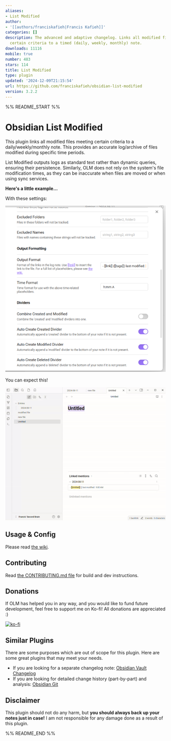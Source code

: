 ```yaml
---
aliases:
- List Modified
author:
- '[[authors/franciskafieh|Francis Kafieh]]'
categories: []
description: The advanced and adaptive changelog. Links all modified files meeting
  certain criteria to a timed (daily, weekly, monthly) note.
downloads: 11116
mobile: true
number: 483
stars: 114
title: List Modified
type: plugin
updated: '2024-12-09T21:15:54'
url: https://github.com/franciskafieh/obsidian-list-modified
version: 3.2.2
---
```


%% README_START %%

# Obsidian List Modified

This plugin links all modified files meeting certain criteria to a daily/weekly/monthly note. This provides an accurate log/archive of files modified during specific time periods.

List Modified outputs logs as standard text rather than dynamic queries, ensuring their persistence. Similarly, OLM does not rely on the system's file modification times, as they can be inaccurate when files are moved or when using sync services.

**Here's a little example...**

With these settings:

![example settings for a plugin demo](https://raw.githubusercontent.com/franciskafieh/obsidian-list-modified/HEAD/.github/example-settings.png)

You can expect this!

![demo of plugin that shows working modification logic](https://raw.githubusercontent.com/franciskafieh/obsidian-list-modified/HEAD/.github/olm-demo.gif)

## Usage & Config

Please read [the wiki](https://github.com/franciskafieh/obsidian-list-modified/wiki).

## Contributing

Read [the CONTRIBUTING.md file](CONTRIBUTING.md) for build and dev instructions.

## Donations

If OLM has helped you in any way, and you would like to fund future development, feel free to support me on Ko-fi! All donations are appreciated :)

[![ko-fi](https://ko-fi.com/img/githubbutton_sm.svg)](https://ko-fi.com/R6R7GBZLX)

## Similar Plugins

There are some purposes which are out of scope for this plugin. Here are some great plugins that may meet your needs.

-   If you are looking for a separate changelog note: [Obsidian Vault Changelog](https://github.com/badrbouslikhin/obsidian-vault-changelog/tree/main)
-   If you are looking for detailed change history (part-by-part) and analysis: [Obsidian Git](https://github.com/denolehov/obsidian-git)

## Disclaimer

This plugin should not do any harm, but **you should always back up your notes just in case!** I am not responsible for any damage done as a result of this plugin.


%% README_END %%